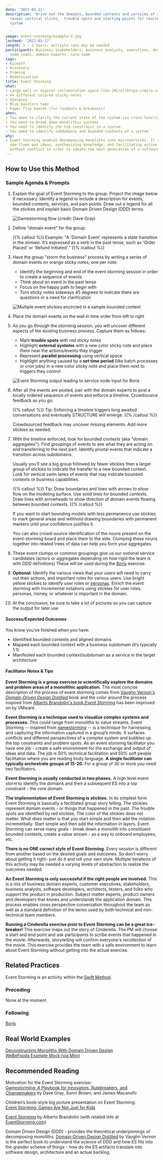 ```yaml
---
date: '2021-02-11'
description: 'Drive out the domains, bounded contexts and services of a system to
  reveal vertical slices,  trouble spots and starting points for rearchitecting the
  system

  '
image: event-storming/example-2.jpg
lastmod: '2021-03-17'
length: 1 - 2 hours; multiple runs may be needed
participants: Business stakeholders, business analysts, executives, developers, architects,
  team leads, domain experts, core team
tags:
- Kickoff
- Discovery
- Framing
- Modernization
title: Event Storming
what:
- Large wall or digital collaboration space like [Miro](https://miro.com/)
- 4+ different colored sticky notes
- Sharpies
- Blue painters tape
- Paper flip boards (for readouts & breakouts)
when:
- You need to clarify the current state of the system via cross-functional communication
- You need to break down monolithic systems
- You need to identify the top constraint in a system
- You need to identify subdomains and bounded contexts of a system
why:
- Event Storming enables decomposing monoliths into microservices. It allows for modeling
  new flows and ideas, synthesizing knowledge, and facilitating active group participation
  without conflict in order to ideate the next generation of a software system.
---
```


## How to Use this Method
### Sample Agenda & Prompts
1. Explain the goal of Event Storming to the group. Project the image below if necessary. Identify a legend to include a description for events, bounded contexts, services, and pain points. Draw out a legend for all the stickies and explain basic Domain Driven Design (DDD) terms.

   ![Gamestorming flow (credit: Dave Gray)](/images/practices/event-storming/step-1.png)

1. Define “domain event” for the group:

   {{% callout %}}
   Example: "A 'Domain Event' represents a state transition in the domain. It’s expressed as a verb in the past tense, such as 'Order Placed' or 'Refund Initiated'.”
   {{% /callout %}}

1. Have the group "storm the business" process by writing a series of domain events on orange sticky notes, one per note.
   - Identify the beginning and end of the event storming session in order to create a sequence of events
   - Think about an event in the past tense
   - Focus on the happy path to begin with
   - Turn sticky notes sideways 45 degrees to indicate there are questions or a need for clarification
   
   ![Multiple event stickies encircled in a sample bounded context](/images/practices/event-storming/example-2.jpg)

1. Place the domain events on the wall in time order from left to right

1. As you go through the storming session, you will uncover different aspects of the existing business process. Capture them as follows:

   - Mark **trouble spots** with red sticky notes
   - Highlight **external systems** with a new color sticky note and place them near the actions/events they trigger
   - Represent **parallel processing** using vertical space
   - Highlight anything caused by a **set time period** (like batch processes or cron jobs) in a new color sticky note and place them next to triggers they control
   
   ![Event Storming output leading to service node input for Boris](/images/practices/event-storming/example-1.png)

1. After all the events are posted, pair with the domain experts to post a locally ordered sequence of events and enforce a timeline. Crowdsource feedback as you go.

   {{% callout %}}
   Tip: Enforcing a timeline triggers long awaited conversations and eventually STRUCTURE will emerge.
   {{% /callout %}}

   Crowdsourced feedback may uncover missing elements. Add more stickies as needed.

1. With the timeline enforced, look for bounded contexts (aka "domain aggregates"). Find groupings of events to see what they are acting on and transferring to the next part. Identify pivotal events that indicate a transition across subdomains.

   Usually you'll see a big group followed by fewer stickies then a larger group of stickies to indicate the transfer to a new bounded context. Look for vertical swim lanes of events that may indicate bounded contexts or business capabilities.

   {{% callout %}}
   Tip: Draw boundaries and lines with arrows to show flow on the modeling surface. Use solid lines for bounded contexts. Draw lines with arrowheads to show direction of domain events flowing between bounded contexts.
   {{% /callout %}}

   If you want to start bounding models with less permanence use stickies to mark general areas and withhold drawing boundaries with permanent markers until your confidence justifies it.

   You can also crowd-source identification of the nouns present on the event-storming board and place them to the side. Clumping these nouns together into related trees of data can help you form your aggregates.

1. These event clumps or common groupings give us our notional service candidates (actors or aggregates depending on how rigid the team is with DDD definitions)  These will be used during the [Boris](/practices/boris) exercise.

1. **Optional:** Identify the various views  that your users will need to carry out their actions, and important roles for various users. Use bright yellow stickies to identify user roles or [personas](/practices/personas). Enrich the event storming with incremental notations using stickies for user roles, personas, money, or whatever is important in the domain.

1. At the conclusion, be sure to take a lot of pictures so you can capture the output for later use

#### Success/Expected Outcomes
You know you’ve finished when you have:
- Identified bounded contexts and aligned domains
- Mapped each bounded context with a business subdomain (it’s typically 1:1)
- Manifested each bounded context/subdomain as a service in the target architecture

#### Facilitator Notes & Tips

**Event Storming is a group exercise to scientifically explore the domains and problem areas of a monolithic application.** The most concise description of the process of event storming comes from [Vaughn Vernon's _Domain-Driven Design Distilled_](https://www.oreilly.com/library/view/domain-driven-design-distilled/9780134434964/) book and the color around the process inspired from [Alberto Brandolini's book _Event Storming_](https://www.eventstorming.com/book/) has been improved on by VMware.

**Event Storming is a technique used to visualize complex systems and processes.** This could range from monoliths to value streams. Event Storming -- inspired from [gamestorming](https://gamestorming.com/) -- is a technique for harnessing and capturing the information captured in a group’s minds. It surfaces conflicts and different perspectives of a complex system and bubbles up the top constraints and problem spots. As an event storming facilitator you have one job - create a safe environment for the exchange and output of ideas and data. The job is 50% technical facilitation and 50% soft people facilitation where you are reading body language. **A single facilitator can typically orchestrate groups of 15-20.** For a group of 30 or more you need two facilitators.

**Event Storming is usually conducted in two phases.** A high level event storm to identify the domains and then a subsequent ES into a top constraint - the core domain.

**The implementation of Event Storming is stickies.** In its simplest form Event Storming is basically a facilitated group story telling. The stickies represent domain events -  or things that happened in the past. The trouble spots are identified by red stickies. The color of the stickies does not matter. What does matter is that you start simple and then add the notation incrementally. Start simple and then add the information in layers. Event Storming can serve many goals - break down a monolith into constituent bounded contexts, create a value stream - as a way to onboard employees, etc.

**There is no ONE correct style of Event Storming.** Every session is different from another based on the desired goals and outcomes. So don’t worry about getting it right- just do it and roll your own style. Multiple iterations of this activity may be needed a varying levels of abstraction to realize the outcomes needed

**An Event Storming is only successful if the right people are involved.** This is a mix of business domain experts, customer executives, stakeholders, business analysts, software developers, architects, testers, and folks who support the product in production. Subject matter experts, product owners and developers that knows and understands the application domain. This process enables cross perspective conversation throughout the team as well as a standard definition of the terms used by both technical and non-technical team members.

**Running a Cinderella exercise prior to Event Storming can be a great ice-breaker!** This exercise maps out the story of Cinderella. The PM will choose a start and end point and ask participants to scribe events that happened in the movie. Afterwards, storytelling will confirm everyone's recollection of the movie. This exercise provides the team with a safe environment to learn about Event Storming without getting into the actual exercise.

## Related Practices

Event Storming is an activity within the [Swift Method](/practices/swift-method).

### Preceding

None at the moment

### Following

[Boris](/practices/boris)

## Real World Examples

<a href="https://www.youtube.com/watch?v=by8SdfF56vI" target="_blank">Deconstructing Monoliths With Domain Driven Design</a>  
<a href="https://miro.com/app/board/o9J_kzaSk0E=/" target="_blank">WeBeFoods Example Mock (via Miro)</a>  

## Recommended Reading

Motivation for the Event Storming exercise:  
<a href="https://www.amazon.com/Gamestorming-Playbook-Innovators-Rulebreakers-Changemakers/dp/0596804172" target="_blank">Gamestorming: A Playbook for Innovators, Rulebreakers, and Changemakers</a> by Dave Gray, Sunni Brown, and James Macanufo

Children’s book-style big picture presentation on Event Storming:  
<a href="https://speakerdeck.com/rkelapure/event-storming" target="_blank">Event Storming: Games Are Not Just for Kids</a>

<a href="https://leanpub.com/introducing_eventstorming" target="_blank">Event Storming</a> by Alberto Brandolini (with related info at <a href="https://www.eventstorming.com/" target="_blank">EventStorming.com</a>)

Domain Driven Design (DDD) - provides the theoretical underpinnings of decomposing monoliths. <a href="https://www.amazon.com/Domain-Driven-Design-Distilled-Vaughn-Vernon/dp/0134434420" target="_blank">Domain-Driven Design Distilled</a> by Vaughn Vernon is the perfect book to understand the science of DDD and how ES fits into the grander scheme of things - how do the ES artifacts translate into software design, architecture and an actual backlog.